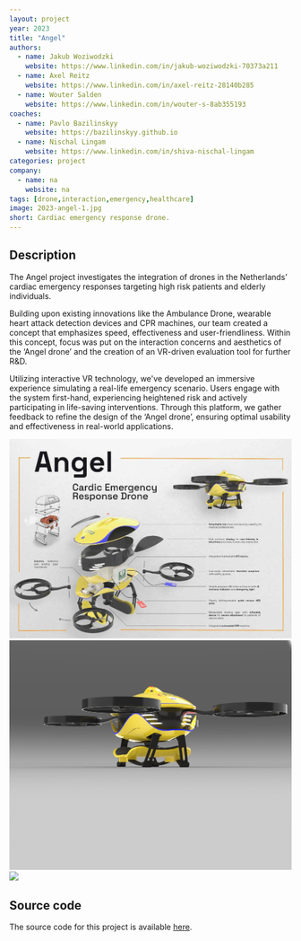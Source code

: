 ```yaml
---
layout: project
year: 2023
title: "Angel"
authors:
  - name: Jakub Woziwodzki
    website: https://www.linkedin.com/in/jakub-woziwodzki-70373a211
  - name: Axel Reitz
    website: https://www.linkedin.com/in/axel-reitz-28140b285
  - name: Wouter Salden
    website: https://www.linkedin.com/in/wouter-s-8ab355193
coaches:
  - name: Pavlo Bazilinskyy
    website: https://bazilinskyy.github.io
  - name: Nischal Lingam
    website: https://www.linkedin.com/in/shiva-nischal-lingam
categories: project
company:
  - name: na
    website: na
tags: [drone,interaction,emergency,healthcare]
image: 2023-angel-1.jpg
short: Cardiac emergency response drone. 
---
```


## Description
The Angel project investigates the integration of drones in the Netherlands’ cardiac emergency responses targeting high risk patients and elderly individuals.

Building upon existing innovations like the Ambulance Drone, wearable heart attack detection devices and CPR machines, our team created a concept that emphasizes speed, effectiveness and user-friendliness. Within this concept, focus was put on the interaction concerns and aesthetics of the ‘Angel drone’ and the creation of an VR-driven evaluation tool for further R&D. 

Utilizing interactive VR technology, we've developed an immersive experience simulating a real-life emergency scenario. Users engage with the system first-hand, experiencing heightened risk and actively participating in life-saving interventions. Through this platform, we gather feedback to refine the design of the ‘Angel drone’, ensuring optimal usability and effectiveness in real-world applications. 

<div class="project-image">
  <img src="/assets/img/2023-angel-2.jpg">
</div>
<div class="project-image">
  <img src="/assets/img/2023-angel-3.jpg">
</div>
<div class="project-image">
  <img src="/assets/img/2023-angel-4.jpg">
</div>

## Source code
The source code for this project is available [here](https://github.com/carrywater/angel-drone-unity-project).

<!-- ## Video
<iframe style="display:inline-block; border:0px solid #FFF; width: 100%; height: 358px" src="https://www.youtube.com/embed/gvoY_bMKeCk?playlist=gvoY_bMKeCk&loop=1&autoplay=1&mute=1" frameborder="0" allowfullscreen></iframe> -->
